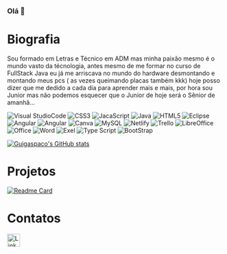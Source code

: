 ### Olá 👋

# Biografia

Sou formado em Letras e Técnico em ADM mas minha paixão mesmo é o mundo vasto da técnologia, antes mesmo de me formar no curso de FullStack Java eu já me arriscava no mundo do hardware desmontando e montando meus pcs ( as vezes queimando placas também kkk) hoje posso dizer que me dedido a cada dia para aprender mais e mais, por hora sou Junior mas não podemos esquecer que o Junior de hoje será o Sênior de amanhã...

![Visual StudioCode](https://img.shields.io/badge/Visual_Studio_Code-0078D4?style=for-the-badge&logo=visual%20studio%20code&logoColor=white)
![CSS3](https://img.shields.io/badge/CSS3-1572B6?style=for-the-badge&logo=css3&logoColor=white)
![JacaScript](https://img.shields.io/badge/JavaScript-323330?style=for-the-badge&logo=javascript&logoColor=F7DF1E)
![Java](https://img.shields.io/badge/Java-ED8B00?style=for-the-badge&logo=java&logoColor=white)
![HTML5](https://img.shields.io/badge/HTML5-E34F26?style=for-the-badge&logo=html5&logoColor=white)
![Eclipse](https://img.shields.io/badge/Eclipse-2C2255?style=for-the-badge&logo=eclipse&logoColor=white)
![Angular](https://img.shields.io/badge/Angular-DD0031?style=for-the-badge&logo=angular&logoColor=white)
![Angular](https://img.shields.io/badge/Angular-DD0031?style=for-the-badge&logo=angular&logoColor=white)
![Canva](https://img.shields.io/badge/Canva-%2300C4CC.svg?&style=for-the-badge&logo=Canva&logoColor=white)
![MySQL](https://img.shields.io/badge/MySQL-005C84?style=for-the-badge&logo=mysql&logoColor=white)
![Netlify](https://img.shields.io/badge/Netlify-00C7B7?style=for-the-badge&logo=netlify&logoColor=white)
![Trello](https://img.shields.io/badge/Trello-0052CC?style=for-the-badge&logo=trello&logoColor=white)
![LibreOffice](	https://img.shields.io/badge/LibreOffice-18A303?style=for-the-badge&logo=LibreOffice&logoColor=white)
![Office](https://img.shields.io/badge/Microsoft_Office-D83B01?style=for-the-badge&logo=microsoft-office&logoColor=white)
![Word](https://img.shields.io/badge/Microsoft_Word-2B579A?style=for-the-badge&logo=microsoft-word&logoColor=white)
![Exel](https://img.shields.io/badge/Microsoft_Excel-217346?style=for-the-badge&logo=microsoft-excel&logoColor=white)
![Type Script](https://img.shields.io/badge/TypeScript-007ACC?style=for-the-badge&logo=typescript&logoColor=white)
![BootStrap](https://img.shields.io/badge/Bootstrap-563D7C?style=for-the-badge&logo=bootstrap&logoColor=white)


[![Guigaspaco's GitHub stats](https://github-readme-stats.vercel.app/api?username=guigaspaco&theme=dark)](https://github.com/guigaspaco/github-readme-stats)

# Projetos

[![Readme Card](https://github-readme-stats.vercel.app/api/pin/?username=guigaspaco&repo=devweekgitguigas.github.io)](https://github.com/guigaspaco/github-readme-stats)

# Contatos

[<img src="https://img.shields.io/badge/LinkedIn-0077B5?style=for-the-badge&logo=linkedin&logoColor=white" alt="Linkedin" height="30">](https://www.linkedin.com/in/guilhermecdsouza/)
